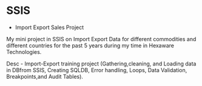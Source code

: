 # SSIS
* Import Export Sales Project
 
My mini project in SSIS on Import Export Data for different commodities and different countries for the past 5 years during my time in Hexaware Technologies. 

Desc -  Import-Export training project (Gathering,cleaning, and Loading data in DBfrom SSIS, Creating SQLDB, Error handling, Loops, Data Validation, Breakpoints,and Audit Tables).
